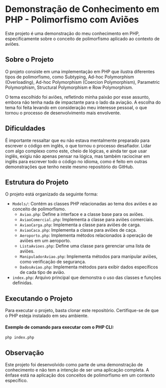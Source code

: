 # Demonstração de Conhecimento em PHP - Polimorfismo com Aviões

Este projeto é uma demonstração do meu conhecimento em PHP, especificamente sobre o conceito de polimorfismo aplicado ao
contexto de aviões.

## Sobre o Projeto

O projeto consiste em uma implementação em PHP que ilustra diferentes tipos de polimorfismo, como Subtyping, Ad-hoc
Polymorphism (Overloading), Ad-hoc Polymorphism (Coercion Polymorphism), Parametric Polymorphism, Structural
Polymorphism e Row Polymorphism.

O tema escolhido foi aviões, refletindo minha paixão por esse assunto, embora não tenha nada de impactante para o lado
da aviação. A escolha do tema foi feita levando em consideração meu interesse pessoal, o que tornou o processo de
desenvolvimento mais envolvente.

## Dificuldades

É importante ressaltar que eu não estava mentalmente preparado para escrever o código em inglês, o que tornou o processo
desafiador. Lidar com algo complexo como este, cheio de lógicas, e ainda ter que usar inglês, exigiu não apenas pensar
na lógica, mas também raciocinar em inglês para escrever todo o código no idioma, como é feito em outras demonstrações
que tenho neste mesmo repositório do GitHub.

## Estrutura do Projeto

O projeto está organizado da seguinte forma:

- `Models/`: Contém as classes PHP relacionadas ao tema dos aviões e ao conceito de polimorfismo.
    - `Aviao.php`: Define a interface e a classe base para os aviões.
    - `AviaoComercial.php`: Implementa a classe para aviões comerciais.
    - `AviaoCarga.php`: Implementa a classe para aviões de carga.
    - `AviaoCaca.php`: Implementa a classe para aviões de caça.
    - `Aeroporto.php`: Implementa métodos relacionados à operação de aviões em um aeroporto.
    - `ListaAvioes.php`: Define uma classe para gerenciar uma lista de aviões.
    - `ManipuladorAviao.php`: Implementa métodos para manipular aviões, como verificação de segurança.
    - `DadosAviao.php`: Implementa métodos para exibir dados específicos de cada tipo de avião.
- `index.php`: Arquivo principal que demonstra o uso das classes e funções definidas.

## Executando o Projeto

Para executar o projeto, basta clonar este repositório. Certifique-se
de que o PHP esteja instalado em seu ambiente.

#### Exemplo de comando para executar com o PHP CLI:
```shell
php index.php
```

## Observação

Este projeto foi desenvolvido como parte de uma demonstração de conhecimento e não tem a intenção de ser uma aplicação
completa. A ênfase está na aplicação dos conceitos de polimorfismo em um contexto específico.

